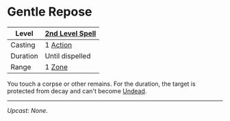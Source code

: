# Gentle Repose

| Level    | [2nd Level Spell](2nd%20Level%20Spells.md)                            |
| -------- | --------------------------------------------------------------------- |
| Casting  | 1 [Action](../../../../Game%20Procedures/Core%20Procedures/Action.md) |
| Duration | Until dispelled                                                       |
| Range    | 1 [Zone](../../../../Game%20Procedures/Core%20Procedures/Zone.md)     |

You touch a corpse or other remains. For the duration, the target is protected from decay and can't become [Undead](../../../../Resources%20for%20GMs/Creature%20Types/Undead.md).

---
*Upcast: None*.
